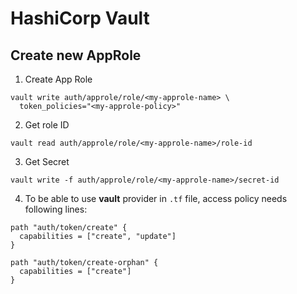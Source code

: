 # HashiCorp Vault 

## Create new AppRole

1. Create App Role
```
vault write auth/approle/role/<my-approle-name> \
  token_policies="<my-approle-policy>"
```

2. Get role ID
```
vault read auth/approle/role/<my-approle-name>/role-id
```

3. Get Secret
```
vault write -f auth/approle/role/<my-approle-name>/secret-id
```

4. To be able to use **vault** provider in `.tf` file, access policy needs following lines:

```
path "auth/token/create" {
  capabilities = ["create", "update"]
}

path "auth/token/create-orphan" {
  capabilities = ["create"]
}
```